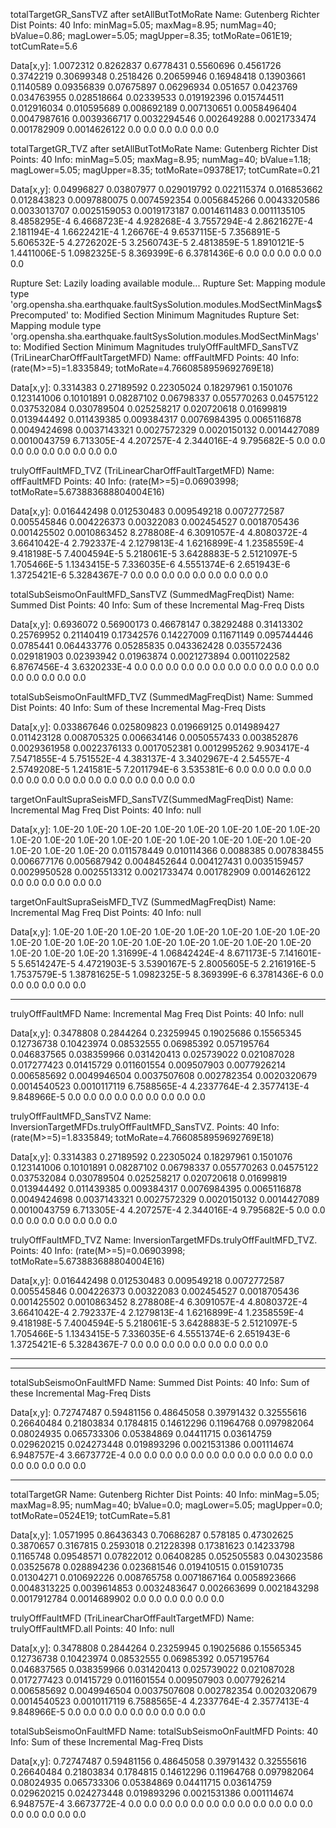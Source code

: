 totalTargetGR_SansTVZ after setAllButTotMoRate
     Name: Gutenberg Richter Dist
   Points: 40
     Info: minMag=5.05; maxMag=8.95; numMag=40; bValue=0.86; magLower=5.05; magUpper=8.35; totMoRate=061E19; totCumRate=5.6

Data[x,y]:
1.0072312
0.8262837
0.6778431
0.5560696
0.4561726
0.3742219
0.30699348
0.2518426
0.20659946
0.16948418
0.13903661
0.1140589
0.09356839
0.07675897
0.06296934
0.051657
0.0423769
0.034763955
0.028518664
0.02339533
0.019192396
0.015744511
0.012916034
0.010595689
0.008692189
0.007130651
0.0058496404
0.0047987616
0.0039366717
0.0032294546
0.002649288
0.0021733474
0.001782909
0.0014626122
0.0
0.0
0.0
0.0
0.0
0.0



totalTargetGR_TVZ after setAllButTotMoRate
     Name: Gutenberg Richter Dist
   Points: 40
     Info: minMag=5.05; maxMag=8.95; numMag=40; bValue=1.18; magLower=5.05; magUpper=8.35; totMoRate=09378E17; totCumRate=0.21

Data[x,y]:
0.04996827
0.03807977
0.029019792
0.022115374
0.016853662
0.012843823
0.0097880075
0.0074592354
0.0056845266
0.0043320586
0.0033013707
0.0025159053
0.0019173187
0.0014611483
0.0011135105
8.4858295E-4
6.4668723E-4
4.928268E-4
3.7557294E-4
2.8621627E-4
2.181194E-4
1.6622421E-4
1.26676E-4
9.6537115E-5
7.356891E-5
5.606532E-5
4.2726202E-5
3.2560743E-5
2.4813859E-5
1.8910121E-5
1.4411006E-5
1.0982325E-5
8.369399E-6
6.3781436E-6
0.0
0.0
0.0
0.0
0.0
0.0



Rupture Set:	Lazily loading available module...
Rupture Set:	Mapping module type 'org.opensha.sha.earthquake.faultSysSolution.modules.ModSectMinMags$Precomputed' to: Modified Section Minimum Magnitudes
Rupture Set:	Mapping module type 'org.opensha.sha.earthquake.faultSysSolution.modules.ModSectMinMags' to: Modified Section Minimum Magnitudes
trulyOffFaultMFD_SansTVZ (TriLinearCharOffFaultTargetMFD)
     Name: offFaultMFD
   Points: 40
     Info: (rate(M>=5)=1.8335849; totMoRate=4.7660858959692769E18)

Data[x,y]:
0.3314383
0.27189592
0.22305024
0.18297961
0.1501076
0.123141006
0.10101891
0.08287102
0.06798337
0.055770263
0.04575122
0.037532084
0.030789504
0.025258217
0.020720618
0.01699819
0.013944492
0.011439385
0.009384317
0.0076984395
0.0065116878
0.0049424698
0.0037143321
0.0027572329
0.0020150132
0.0014427089
0.0010043759
6.713305E-4
4.207257E-4
2.344016E-4
9.795682E-5
0.0
0.0
0.0
0.0
0.0
0.0
0.0
0.0
0.0



trulyOffFaultMFD_TVZ (TriLinearCharOffFaultTargetMFD)
     Name: offFaultMFD
   Points: 40
     Info: (rate(M>=5)=0.06903998; totMoRate=5.673883688804004E16)

Data[x,y]:
0.016442498
0.012530483
0.009549218
0.0072772587
0.005545846
0.004226373
0.00322083
0.002454527
0.0018705436
0.001425502
0.0010863452
8.278808E-4
6.3091057E-4
4.8080372E-4
3.6641042E-4
2.792337E-4
2.1279813E-4
1.6216899E-4
1.2358559E-4
9.418198E-5
7.4004594E-5
5.218061E-5
3.6428883E-5
2.5121097E-5
1.705466E-5
1.1343415E-5
7.336035E-6
4.5551374E-6
2.651943E-6
1.3725421E-6
5.3284367E-7
0.0
0.0
0.0
0.0
0.0
0.0
0.0
0.0
0.0



totalSubSeismoOnFaultMFD_SansTVZ (SummedMagFreqDist)
     Name: Summed Dist
   Points: 40
     Info: Sum of these Incremental Mag-Freq Dists

Data[x,y]:
0.6936072
0.56900173
0.46678147
0.38292488
0.31413302
0.25769952
0.21140419
0.17342576
0.14227009
0.11671149
0.095744446
0.0785441
0.064433776
0.05285835
0.043362428
0.035572436
0.029181903
0.02393942
0.01963874
0.0021273894
0.0011022582
6.8767456E-4
3.6320233E-4
0.0
0.0
0.0
0.0
0.0
0.0
0.0
0.0
0.0
0.0
0.0
0.0
0.0
0.0
0.0
0.0
0.0



totalSubSeismoOnFaultMFD_TVZ (SummedMagFreqDist)
     Name: Summed Dist
   Points: 40
     Info: Sum of these Incremental Mag-Freq Dists

Data[x,y]:
0.033867646
0.025809823
0.019669125
0.014989427
0.011423128
0.008705325
0.006634146
0.0050557433
0.003852876
0.0029361958
0.0022376133
0.0017052381
0.0012995262
9.903417E-4
7.5471855E-4
5.751552E-4
4.383137E-4
3.3402967E-4
2.54557E-4
2.5749208E-5
1.241581E-5
7.2011794E-6
3.535381E-6
0.0
0.0
0.0
0.0
0.0
0.0
0.0
0.0
0.0
0.0
0.0
0.0
0.0
0.0
0.0
0.0
0.0



targetOnFaultSupraSeisMFD_SansTVZ(SummedMagFreqDist)
     Name: Incremental Mag Freq Dist
   Points: 40
     Info: null

Data[x,y]:
1.0E-20
1.0E-20
1.0E-20
1.0E-20
1.0E-20
1.0E-20
1.0E-20
1.0E-20
1.0E-20
1.0E-20
1.0E-20
1.0E-20
1.0E-20
1.0E-20
1.0E-20
1.0E-20
1.0E-20
1.0E-20
1.0E-20
1.0E-20
0.011578449
0.010114366
0.0088385
0.007838455
0.006677176
0.005687942
0.0048452644
0.004127431
0.0035159457
0.0029950528
0.0025513312
0.0021733474
0.001782909
0.0014626122
0.0
0.0
0.0
0.0
0.0
0.0



targetOnFaultSupraSeisMFD_TVZ (SummedMagFreqDist)
     Name: Incremental Mag Freq Dist
   Points: 40
     Info: null

Data[x,y]:
1.0E-20
1.0E-20
1.0E-20
1.0E-20
1.0E-20
1.0E-20
1.0E-20
1.0E-20
1.0E-20
1.0E-20
1.0E-20
1.0E-20
1.0E-20
1.0E-20
1.0E-20
1.0E-20
1.0E-20
1.0E-20
1.0E-20
1.0E-20
1.31699E-4
1.06842424E-4
8.671173E-5
7.141601E-5
5.6514247E-5
4.4721903E-5
3.5390167E-5
2.8005605E-5
2.2161916E-5
1.7537579E-5
1.38781625E-5
1.0982325E-5
8.369399E-6
6.3781436E-6
0.0
0.0
0.0
0.0
0.0
0.0



*********
trulyOffFaultMFD
     Name: Incremental Mag Freq Dist
   Points: 40
     Info: null

Data[x,y]:
0.3478808
0.2844264
0.23259945
0.19025686
0.15565345
0.12736738
0.10423974
0.08532555
0.06985392
0.057195764
0.046837565
0.038359966
0.031420413
0.025739022
0.021087028
0.017277423
0.01415729
0.011601554
0.009507903
0.0077926214
0.006585692
0.0049946504
0.0037507608
0.002782354
0.0020320679
0.0014540523
0.0010117119
6.7588565E-4
4.2337764E-4
2.3577413E-4
9.848966E-5
0.0
0.0
0.0
0.0
0.0
0.0
0.0
0.0
0.0



trulyOffFaultMFD_SansTVZ
     Name: InversionTargetMFDs.trulyOffFaultMFD_SansTVZ.
   Points: 40
     Info: (rate(M>=5)=1.8335849; totMoRate=4.7660858959692769E18)

Data[x,y]:
0.3314383
0.27189592
0.22305024
0.18297961
0.1501076
0.123141006
0.10101891
0.08287102
0.06798337
0.055770263
0.04575122
0.037532084
0.030789504
0.025258217
0.020720618
0.01699819
0.013944492
0.011439385
0.009384317
0.0076984395
0.0065116878
0.0049424698
0.0037143321
0.0027572329
0.0020150132
0.0014427089
0.0010043759
6.713305E-4
4.207257E-4
2.344016E-4
9.795682E-5
0.0
0.0
0.0
0.0
0.0
0.0
0.0
0.0
0.0



trulyOffFaultMFD_TVZ
     Name: InversionTargetMFDs.trulyOffFaultMFD_TVZ.
   Points: 40
     Info: (rate(M>=5)=0.06903998; totMoRate=5.673883688804004E16)

Data[x,y]:
0.016442498
0.012530483
0.009549218
0.0072772587
0.005545846
0.004226373
0.00322083
0.002454527
0.0018705436
0.001425502
0.0010863452
8.278808E-4
6.3091057E-4
4.8080372E-4
3.6641042E-4
2.792337E-4
2.1279813E-4
1.6216899E-4
1.2358559E-4
9.418198E-5
7.4004594E-5
5.218061E-5
3.6428883E-5
2.5121097E-5
1.705466E-5
1.1343415E-5
7.336035E-6
4.5551374E-6
2.651943E-6
1.3725421E-6
5.3284367E-7
0.0
0.0
0.0
0.0
0.0
0.0
0.0
0.0
0.0



*********
*********
totalSubSeismoOnFaultMFD
     Name: Summed Dist
   Points: 40
     Info: Sum of these Incremental Mag-Freq Dists

Data[x,y]:
0.72747487
0.59481156
0.48645058
0.39791432
0.32555616
0.26640484
0.21803834
0.1784815
0.14612296
0.11964768
0.097982064
0.08024935
0.065733306
0.05384869
0.04411715
0.03614759
0.029620215
0.024273448
0.019893296
0.0021531386
0.001114674
6.948757E-4
3.6673772E-4
0.0
0.0
0.0
0.0
0.0
0.0
0.0
0.0
0.0
0.0
0.0
0.0
0.0
0.0
0.0
0.0
0.0



*********
totalTargetGR
     Name: Gutenberg Richter Dist
   Points: 40
     Info: minMag=5.05; maxMag=8.95; numMag=40; bValue=0.0; magLower=5.05; magUpper=0.0; totMoRate=0524E19; totCumRate=5.81

Data[x,y]:
1.0571995
0.86436343
0.70686287
0.578185
0.47302625
0.3870657
0.3167815
0.2593018
0.21228398
0.17381623
0.14233798
0.1165748
0.09548571
0.07822012
0.06408285
0.052505583
0.043023586
0.03525678
0.028894236
0.023681546
0.019410515
0.015910735
0.01304271
0.010692226
0.008765758
0.0071867164
0.0058923666
0.0048313225
0.0039614853
0.0032483647
0.002663699
0.0021843298
0.0017912784
0.0014689902
0.0
0.0
0.0
0.0
0.0
0.0



trulyOffFaultMFD (TriLinearCharOffFaultTargetMFD)
     Name: trulyOffFaultMFD.all
   Points: 40
     Info: null

Data[x,y]:
0.3478808
0.2844264
0.23259945
0.19025686
0.15565345
0.12736738
0.10423974
0.08532555
0.06985392
0.057195764
0.046837565
0.038359966
0.031420413
0.025739022
0.021087028
0.017277423
0.01415729
0.011601554
0.009507903
0.0077926214
0.006585692
0.0049946504
0.0037507608
0.002782354
0.0020320679
0.0014540523
0.0010117119
6.7588565E-4
4.2337764E-4
2.3577413E-4
9.848966E-5
0.0
0.0
0.0
0.0
0.0
0.0
0.0
0.0
0.0



totalSubSeismoOnFaultMFD
     Name: totalSubSeismoOnFaultMFD
   Points: 40
     Info: Sum of these Incremental Mag-Freq Dists

Data[x,y]:
0.72747487
0.59481156
0.48645058
0.39791432
0.32555616
0.26640484
0.21803834
0.1784815
0.14612296
0.11964768
0.097982064
0.08024935
0.065733306
0.05384869
0.04411715
0.03614759
0.029620215
0.024273448
0.019893296
0.0021531386
0.001114674
6.948757E-4
3.6673772E-4
0.0
0.0
0.0
0.0
0.0
0.0
0.0
0.0
0.0
0.0
0.0
0.0
0.0
0.0
0.0
0.0
0.0
